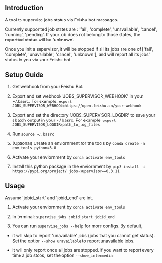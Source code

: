 ## Introduction

A tool to supervise jobs status via Feishu bot messages.

Currently supportted job states are : 'fail', 'complete', 'unavailable', 'cancel', 'running', 'pending'. If your job does not belong to those states, the reportted status will be 'unknown'. 

Once you init a supervisor, it will be stopped if all its jobs are one of ['fail', 'complete', 'unavailable', 'cancel', 'unknown'], and will report all its jobs' status to you via your Feishu bot. 

## Setup Guide

1. Get webhook from your Feishu Bot. 

2. Export and set webhook 'JOBS_SUPERVISOR_WEBHOOK' in your ~/.basrc. For example:
``export JOBS_SUPERVISOR_WEBHOOK=https://open.feishu.cn/your-webhook``

3. Export and set the directory 'JOBS_SUPERVISOR_LOGDIR' to save your sbatch output in your ~/.basrc. For example:
``export JOBS_SUPERVISOR_LOGDIR=path_to_log_files``

3. Run `source ~/.basrc`

4. (Optional) Create an enviornment for the tools by `conda create -n env_tools python=3.8` 

5. Activate your enviornment by `conda activate env_tools`

6. Install this python package in the enviornment by `pip3 install -i https://pypi.org/project/ jobs-supervisor==0.3.11`


## Usage

Assume 'jobid_start' and 'jobid_end' are int.

1. Activate your enviornment by `conda activate env_tools`

2. In terminal:
``supervise_jobs jobid_start jobid_end``

3. You can run `supervise_jobs --help` for more configs. By default,

- it will skip to report 'unavailable' jobs (jobs that you cannot get status). Set the option `--show_unavailable` to report unavailable jobs. 

- it will only report once all jobs are stopped. If you want to report every time a job stops, set the option `--show_intermedia`
